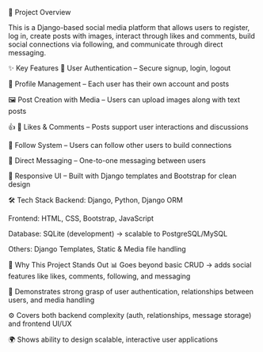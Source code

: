 📌 Project Overview

This is a Django-based social media platform that allows users to register, log in, create posts with images, interact through likes and comments, build social connections via following, and communicate through direct messaging.

✨ Key Features
🔐 User Authentication – Secure signup, login, logout

👤 Profile Management – Each user has their own account and posts

🖼️ Post Creation with Media – Users can upload images along with text posts

👍 💬 Likes & Comments – Posts support user interactions and discussions

👥 Follow System – Users can follow other users to build connections

💌 Direct Messaging – One-to-one messaging between users

📱 Responsive UI – Built with Django templates and Bootstrap for clean design

🛠️ Tech Stack
Backend: Django, Python, Django ORM

Frontend: HTML, CSS, Bootstrap, JavaScript

Database: SQLite (development) → scalable to PostgreSQL/MySQL

Others: Django Templates, Static & Media file handling

🚀 Why This Project Stands Out
📊 Goes beyond basic CRUD → adds social features like likes, comments, following, and messaging

🔐 Demonstrates strong grasp of user authentication, relationships between users, and media handling

⚙️ Covers both backend complexity (auth, relationships, message storage) and frontend UI/UX

🌍 Shows ability to design scalable, interactive user applications
